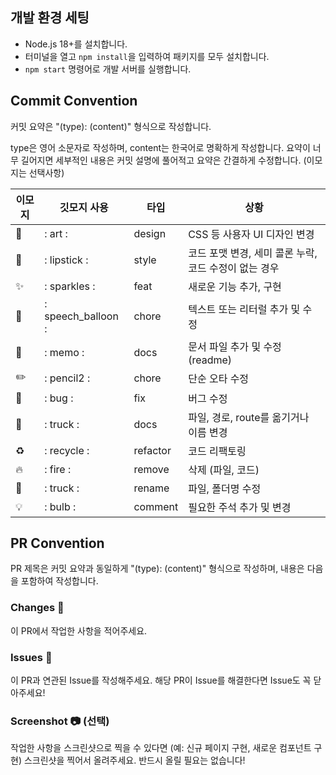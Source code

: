 ## 개발 환경 세팅

- Node.js 18+를 설치합니다.
- 터미널을 열고 `npm install`을 입력하여 패키지를 모두 설치합니다.
- `npm start` 명령어로 개발 서버를 실행합니다.

## Commit Convention

커밋 요약은 "(type): (content)" 형식으로 작성합니다.

type은 영어 소문자로 작성하며, content는 한국어로 명확하게 작성합니다. 요약이 너무 길어지면 세부적인 내용은 커밋 설명에 풀어적고 요약은 간결하게 수정합니다. (이모지는 선택사항)

| 이모지 | 깃모지 사용        | 타입     | 상황                                                  |
| ------ | ------------------ | -------- | ----------------------------------------------------- |
| 🎨     | : art :            | design   | CSS 등 사용자 UI 디자인 변경                          |
| 💄     | : lipstick :       | style    | 코드 포맷 변경, 세미 콜론 누락, 코드 수정이 없는 경우 |
| ✨     | : sparkles :       | feat     | 새로운 기능 추가, 구현                                |
| 💬     | : speech_balloon : | chore    | 텍스트 또는 리터럴 추가 및 수정                       |
| 📝     | : memo :           | docs     | 문서 파일 추가 및 수정 (readme)                       |
| ✏️     | : pencil2 :        | chore    | 단순 오타 수정                                        |
| 🐛     | : bug :            | fix      | 버그 수정                                             |
| 🚚     | : truck :          | docs     | 파일, 경로, route를 옮기거나 이름 변경                |
| ♻️     | : recycle :        | refactor | 코드 리팩토링                                         |
| 🔥     | : fire :           | remove   | 삭제 (파일, 코드)                                     |
| 🚚     | : truck :          | rename   | 파일, 폴더명 수정                                     |
| 💡     | : bulb :           | comment  | 필요한 주석 추가 및 변경                              |

## PR Convention

PR 제목은 커밋 요약과 동일하게 "(type): (content)" 형식으로 작성하며, 내용은 다음을 포함하여 작성합니다.

### Changes 📝

이 PR에서 작업한 사항을 적어주세요.

### Issues 🚩

이 PR과 연관된 Issue를 작성해주세요. 해당 PR이 Issue를 해결한다면 Issue도 꼭 닫아주세요!

### Screenshot 📷 (선택)

작업한 사항을 스크린샷으로 찍을 수 있다면 (예: 신규 페이지 구현, 새로운 컴포넌트 구현) 스크린샷을 찍어서 올려주세요. 반드시 올릴 필요는 없습니다!
